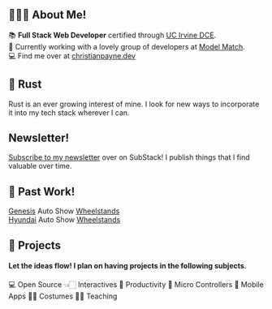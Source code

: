 ## 🙋🏻‍♂️ About Me!
 📚 __Full Stack Web Developer__ certified through [UC Irvine DCE](https://ce.uci.edu/).  
 🚀 Currently working with a lovely group of developers at [Model Match](https://modelmatch.com/).  
 💻 Find me over at [christianpayne.dev](https://www.christianpayne.dev/)  
## 🦀 Rust
 Rust is an ever growing interest of mine. I look for new ways to incorporate it into my tech stack wherever I can.
## Newsletter!
 [Subscribe to my newsletter](https://christianpayne.substack.com/) over on SubStack! I publish things that I find valuable over time.
## 🏡 Past Work!
 [Genesis](https://www.genesis.com/us/en/genesis.html) Auto Show [Wheelstands](http://www.arts4allmedia.com/#gen-intro) <br/>
 [Hyundai](https://www.hyundaiusa.com/us/en) Auto Show [Wheelstands](http://www.arts4allmedia.com/#hy-intro)
## 💪 Projects
#### Let the ideas flow! I plan on having projects in the following subjects.
 💻 Open Source
 👈🏻 Interactives
 📝 Productivity
 🤖 Micro Controllers
 📱 Mobile Apps
 🧙🏻 Costumes
 👨‍🏫 Teaching
